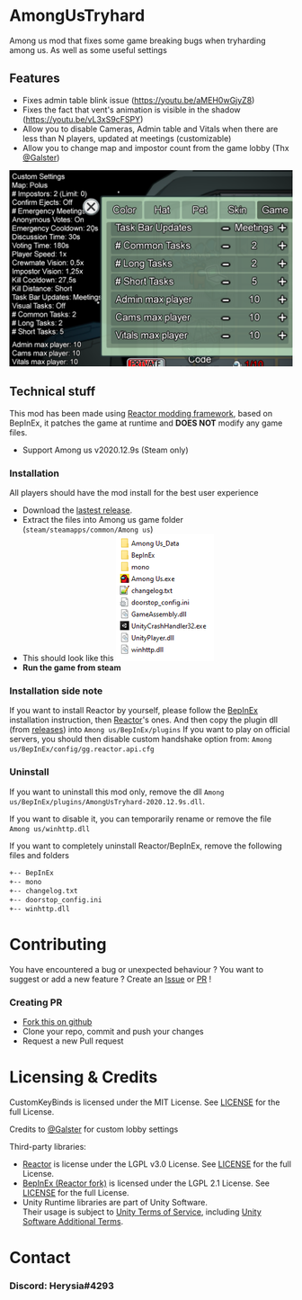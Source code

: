 # AmongUsTryhard

Among us mod that fixes some game breaking bugs when tryharding among us. As well as some useful settings

## Features

-   Fixes admin table blink issue (https://youtu.be/aMEH0wGjyZ8)
-   Fixes the fact that vent's animation is visible in the shadow (https://youtu.be/vL3xS9cFSPY)
-   Allow you to disable Cameras, Admin table and Vitals when there are less than N players, updated at meetings (customizable)
-   Allow you to change map and impostor count from the game lobby (Thx [@Galster](https://github.com/Galster-dev))

<img src="./Visuals/Settings.png" alt="customSettings" width="700"/>

## Technical stuff

This mod has been made using [Reactor modding framework](https://github.com/NuclearPowered/Reactor), based on BepInEx, it patches the game at runtime and **DOES NOT** modify any game files.

-   Support Among us v2020.12.9s (Steam only)

### Installation

All players should have the mod install for the best user experience

-   Download the [lastest release](https://github.com/Herysia/AmongUsTryhard/releases/latest).
-   Extract the files into Among us game folder (`steam/steamapps/common/Among us`)
-   This should look like this
    ![looklikethis](./Visuals/looklikethis.png)
-   **Run the game from steam**

### Installation side note

If you want to install Reactor by yourself, please follow the [BepInEx](https://docs.reactor.gg/docs/basic/install_bepinex) installation instruction, then [Reactor](https://docs.reactor.gg/docs/basic/install_reactor)'s ones. And then copy the plugin dll (from [releases](https://github.com/Herysia/AmongUsTryhard/releases/latest)) into `Among us/BepInEx/plugins`
If you want to play on official servers, you should then disable custom handshake option from: `Among us/BepInEx/config/gg.reactor.api.cfg`

### Uninstall

If you want to uninstall this mod only, remove the dll `Among us/BepInEx/plugins/AmongUsTryhard-2020.12.9s.dll`.

If you want to disable it, you can temporarily rename or remove the file `Among us/winhttp.dll`

If you want to completely uninstall Reactor/BepInEx, remove the following files and folders

```
+-- BepInEx
+-- mono
+-- changelog.txt
+-- doorstop_config.ini
+-- winhttp.dll
```

# Contributing

You have encountered a bug or unexpected behaviour ? You want to suggest or add a new feature ? Create an [Issue](https://github.com/Herysia/CustomKeyBinds/issues) or [PR](https://github.com/Herysia/CustomKeyBinds/pulls) !

### Creating PR

-   [Fork this on github](https://github.com/Herysia/AmongUsTryhard/fork)
-   Clone your repo, commit and push your changes
-   Request a new Pull request

# Licensing & Credits

CustomKeyBinds is licensed under the MIT License. See [LICENSE](LICENSE.md) for the full License.

Credits to [@Galster](https://github.com/Galster-dev) for custom lobby settings

Third-party libraries:

-   [Reactor](https://github.com/NuclearPowered/Reactor) is license under the LGPL v3.0 License. See [LICENSE](https://github.com/NuclearPowered/Reactor/blob/master/LICENSE) for the full License.
-   [BepInEx (Reactor fork)](https://github.com/NuclearPowered/BepInEx) is licensed under the LGPL 2.1 License. See [LICENSE](https://github.com/NuclearPowered/BepInEx/blob/master/LICENSE) for the full License.
-   Unity Runtime libraries are part of Unity Software.  
    Their usage is subject to [Unity Terms of Service](https://unity3d.com/legal/terms-of-service), including [Unity Software Additional Terms](https://unity3d.com/legal/terms-of-service/software).

# Contact

### Discord: Herysia#4293
